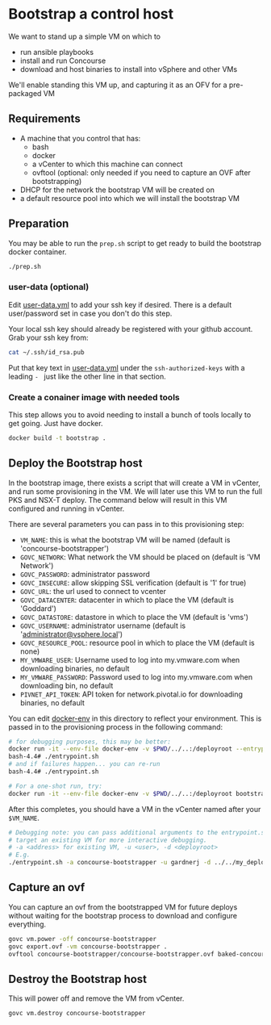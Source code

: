 # Bootstrap a control host

We want to stand up a simple VM on which to

* run ansible playbooks
* install and run Concourse
* download and host binaries to install into vSphere and other VMs

We'll enable standing this VM up, and capturing it as an OFV for a pre-packaged VM

## Requirements

* A machine that you control that has:
  * bash
  * docker
  * a vCenter to which this machine can connect
  * ovftool (optional: only needed if you need to capture an OVF after bootstrapping)
* DHCP for the network the bootstrap VM will be created on
* a default resource pool into which we will install the bootstrap VM

## Preparation

You may be able to run the ```prep.sh``` script to get ready to build the
bootstrap docker container.

``` bash
./prep.sh
```

### user-data (optional)

Edit [user-data.yml](./user-data.yml) to add your ssh key if desired.  There is a default
user/password set in case you don't do this step.

Your local ssh key should already be registered with your github account. Grab your ssh key from:

``` bash
cat ~/.ssh/id_rsa.pub
```

Put that key text in [user-data.yml](./user-data.yml) under the `ssh-authorized-keys` with a leading `- ` just like the other line in that section.

### Create a conainer image with needed tools

This step allows you to avoid needing to install a bunch of tools locally to get going.  Just have docker.

``` bash
docker build -t bootstrap .
```

## Deploy the Bootstrap host

In the bootstrap image, there exists a script that will create a VM in vCenter, and run some provisioning in the VM.
We will later use this VM to run the full PKS and NSX-T deploy.  The command below will result in this VM configured and running in vCenter.

There are several parameters you can pass in to this provisioning step:

* `VM_NAME`: this is what the bootstrap VM will be named (default is 'concourse-bootstrapper')
* `GOVC_NETWORK`: What network the VM should be placed on (default is 'VM Network')
* `GOVC_PASSWORD`: administrator password
* `GOVC_INSECURE`: allow skipping SSL verification (default is '1' for true)
* `GOVC_URL`: the url used to connect to vcenter
* `GOVC_DATACENTER`: datacenter in which to place the VM (default is 'Goddard')
* `GOVC_DATASTORE`: datastore in which to place the VM (default is 'vms')
* `GOVC_USERNAME`: administrator username (default is 'administrator@vsphere.local')
* `GOVC_RESOURCE_POOL`: resource pool in which to place the VM (default is none)
* `MY_VMWARE_USER`: Username used to log into my.vmware.com when downloading binaries, no default
* `MY_VMWARE_PASSWORD`: Password used to log into my.vmware.com when downloading bin, no default
* `PIVNET_API_TOKEN`: API token for network.pivotal.io for downloading binaries, no default

You can edit [docker-env](./docker-env) in this directory to reflect your environment.  This is passed in to the provisioning process in the following command:

``` bash
# for debugging purposes, this may be better:
docker run -it --env-file docker-env -v $PWD/../..:/deployroot --entrypoint /bin/bash bootstrap
bash-4.4# ./entrypoint.sh
# and if failures happen... you can re-run
bash-4.4# ./entrypoint.sh

# For a one-shot run, try:
docker run -it --env-file docker-env -v $PWD/../..:/deployroot bootstrap
```

After this completes, you should have a VM in the vCenter named after your `$VM_NAME`.

``` bash
# Debugging note: you can pass additional arguments to the entrypoint.sh to
# target an existing VM for more interactive debugging.  
# -a <address> for existing VM, -u <user>, -d <deployroot>
# E.g.
./entrypoint.sh -a concourse-bootstrapper -u gardnerj -d ../../my_deployroot
```

## Capture an ovf

You can capture an ovf from the bootstrapped VM for future deploys without waiting for the bootstrap process to download and configure everything.

``` bash
govc vm.power -off concourse-bootstrapper
govc export.ovf -vm concourse-bootstrapper .
ovftool concourse-bootstrapper/concourse-bootstrapper.ovf baked-concourse-deploy.ova
```

## Destroy the Bootstrap host

This will power off and remove the VM from vCenter.

`govc vm.destroy concourse-bootstrapper`
